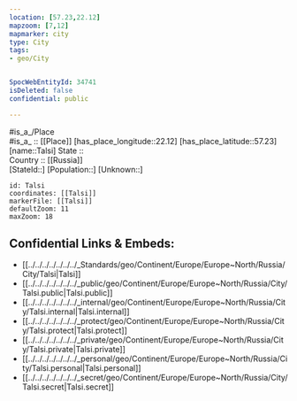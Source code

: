 ```yaml
---
location: [57.23,22.12] 
mapzoom: [7,12] 
mapmarker: city 
type: City
tags:
- geo/City


SpocWebEntityId: 34741
isDeleted: false
confidential: public

---
```

#is_a_/Place  
#is_a_ :: [[Place]] 
[has_place_longitude::22.12] 
[has_place_latitude::57.23] 
[name::Talsi] 
State ::  
Country :: [[Russia]]  
[StateId::] 
[Population::] 
[Unknown::] 


```leaflet
id: Talsi
coordinates: [[Talsi]] 
markerFile: [[Talsi]] 
defaultZoom: 11 
maxZoom: 18
```


## Confidential Links & Embeds: 
- [[../../../../../../../_Standards/geo/Continent/Europe/Europe~North/Russia/City/Talsi|Talsi]] 
- [[../../../../../../../_public/geo/Continent/Europe/Europe~North/Russia/City/Talsi.public|Talsi.public]] 
- [[../../../../../../../_internal/geo/Continent/Europe/Europe~North/Russia/City/Talsi.internal|Talsi.internal]] 
- [[../../../../../../../_protect/geo/Continent/Europe/Europe~North/Russia/City/Talsi.protect|Talsi.protect]] 
- [[../../../../../../../_private/geo/Continent/Europe/Europe~North/Russia/City/Talsi.private|Talsi.private]] 
- [[../../../../../../../_personal/geo/Continent/Europe/Europe~North/Russia/City/Talsi.personal|Talsi.personal]] 
- [[../../../../../../../_secret/geo/Continent/Europe/Europe~North/Russia/City/Talsi.secret|Talsi.secret]] 
